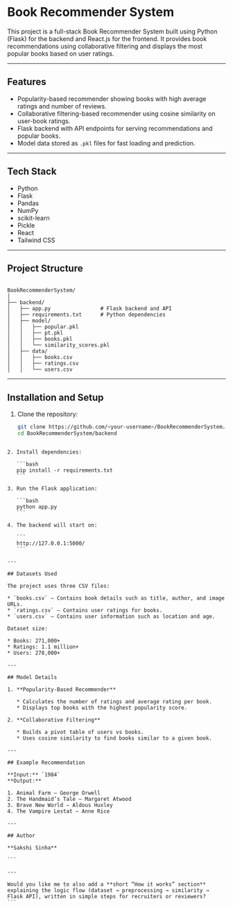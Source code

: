 # Book Recommender System

This project is a full-stack Book Recommender System built using Python (Flask) for the backend and React.js for the frontend.
It provides book recommendations using collaborative filtering and displays the most popular books based on user ratings.

---

## Features

- Popularity-based recommender showing books with high average ratings and number of reviews.
- Collaborative filtering-based recommender using cosine similarity on user-book ratings.
- Flask backend with API endpoints for serving recommendations and popular books.
- Model data stored as `.pkl` files for fast loading and prediction.

---

## Tech Stack

- Python
- Flask
- Pandas
- NumPy
- scikit-learn
- Pickle
- React
- Tailwind CSS

---

## Project Structure

```

BookRecommenderSystem/
│
├── backend/
│   ├── app.py                # Flask backend and API
│   ├── requirements.txt      # Python dependencies
│   ├── model/
│   │   ├── popular.pkl
│   │   ├── pt.pkl
│   │   ├── books.pkl
│   │   └── similarity_scores.pkl
│   ├── data/
│   │   ├── books.csv
│   │   ├── ratings.csv
│   │   └── users.csv

````

---

## Installation and Setup

1. Clone the repository:
   ```bash
   git clone https://github.com/<your-username>/BookRecommenderSystem.git
   cd BookRecommenderSystem/backend
````

2. Install dependencies:

   ```bash
   pip install -r requirements.txt
   ```

3. Run the Flask application:

   ```bash
   python app.py
   ```

4. The backend will start on:

   ```
   http://127.0.0.1:5000/
   ```

---

## Datasets Used

The project uses three CSV files:

* `books.csv` – Contains book details such as title, author, and image URLs.
* `ratings.csv` – Contains user ratings for books.
* `users.csv` – Contains user information such as location and age.

Dataset size:

* Books: 271,000+
* Ratings: 1.1 million+
* Users: 278,000+

---

## Model Details

1. **Popularity-Based Recommender**

   * Calculates the number of ratings and average rating per book.
   * Displays top books with the highest popularity score.

2. **Collaborative Filtering**

   * Builds a pivot table of users vs books.
   * Uses cosine similarity to find books similar to a given book.

---

## Example Recommendation

**Input:** `1984`
**Output:**

1. Animal Farm — George Orwell
2. The Handmaid’s Tale — Margaret Atwood
3. Brave New World — Aldous Huxley
4. The Vampire Lestat — Anne Rice

---

## Author

**Sakshi Sinha**

```

---

Would you like me to also add a **short “How it works” section** explaining the logic flow (dataset → preprocessing → similarity → Flask API), written in simple steps for recruiters or reviewers?
```
